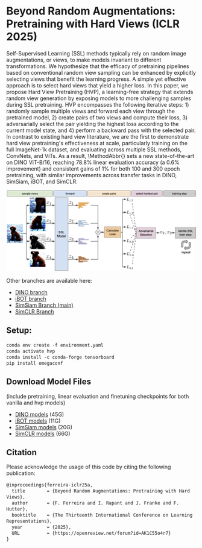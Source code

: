 # Beyond Random Augmentations: <br> Pretraining with Hard Views (ICLR 2025)

Self-Supervised Learning (SSL) methods typically rely on random image augmentations, or views, to make models invariant to different transformations. We hypothesize that the efficacy of pretraining pipelines based on conventional random view sampling can be enhanced by explicitly selecting views that benefit the learning progress. A simple yet effective approach is to select hard views that yield a higher loss. In this paper, we propose Hard View Pretraining (HVP), a learning-free strategy that extends random view generation by exposing models to more challenging samples during SSL pretraining. HVP encompasses the following iterative steps: 1) randomly sample multiple views and forward each view through the pretrained model, 2) create pairs of two views and compute their loss, 3) adversarially select the pair yielding the highest loss according to the current model state, and 4) perform a backward pass with the selected pair. In contrast to existing hard view literature, we are the first to demonstrate hard view pretraining's effectiveness at scale, particularly training on the full ImageNet-1k dataset, and evaluating across multiple SSL methods, ConvNets, and ViTs. As a result, \MethodAbbr{} sets a new state-of-the-art on DINO ViT-B/16, reaching 78.8\% linear evaluation accuracy (a 0.6% improvement) and consistent gains of 1% for both 100 and 300 epoch pretraining, with similar improvements across transfer tasks in DINO, SimSiam, iBOT, and SimCLR.

![HVP Method](method.png)



Other branches are available here:
- [DINO branch](https://github.com/automl/hvp/tree/dino)
- [iBOT branch](https://github.com/automl/hvp/tree/ibot)
- [SimSiam Branch (main)](https://github.com/automl/hvp/)
- [SimCLR Branch](https://github.com/automl/hvp/tree/simclr)

## Setup:
```
conda env create -f environment.yaml
conda activate hvp
conda install -c conda-forge tensorboard
pip install omegaconf
```

## Download Model Files
(include pretraining, linear evaluation and finetuning checkpoints for both vanilla and hvp models)
- [DINO models](https://bit.ly/4dirXw1) (45G)
- [iBOT models](https://bit.ly/3WBEiGc) (11G)
- [SimSiam models](https://bit.ly/3WG2p5x) (20G)
- [SimCLR models](https://bit.ly/3LE64eL) (66G)

## Citation
Please acknowledge the usage of this code by citing the following publication:

```
@inproceedings{ferreira-iclr25a,
  title        = {Beyond Random Augmentations: Pretraining with Hard Views},
  author       = {F. Ferreira and I. Rapant and J. Franke and F. Hutter},
  booktitle    = {The Thirteenth International Conference on Learning Representations},
  year         = {2025},
  URL          = {https://openreview.net/forum?id=AK1C55o4r7}
}
```
